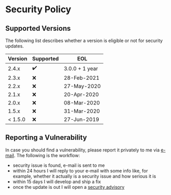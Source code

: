 # Security Policy

## Supported Versions

The following list describes whether a version is eligible or not for security updates.

| Version | Supported          | EOL  |
| ------- | ------------------ |------|
| 2.4.x   | :heavy_check_mark: | 3.0.0 + 1 year |
| 2.3.x   | :x: | 28-Feb-2021  |
| 2.2.x   | :x: | 27-May-2020  |
| 2.1.x   | :x: | 20-Apr-2020  |
| 2.0.x   | :x: | 08-Mar-2020  |
| 1.5.x   | :x: | 31-Mar-2020 |
| < 1.5.0 | :x: | 27-Jun-2019 |

## Reporting a Vulnerability

In case you should find a vulnerability, please report it privately to me via [e-mail](mailto:paolostivanin@users.noreply.github.com).
The following is the workflow:
- security issue is found, e-mail is sent to me
- within 24 hours I will reply to your e-mail with some info like, for example, whether it actually is a security issue and how serious it is
- within 15 days I will develop and ship a fix
- once the update is out I will open a [security advisory](https://github.com/paolostivanin/OTPClient/security/advisories)
